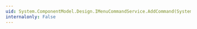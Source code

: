 ```yaml
---
uid: System.ComponentModel.Design.IMenuCommandService.AddCommand(System.ComponentModel.Design.MenuCommand)
internalonly: False
---
```

